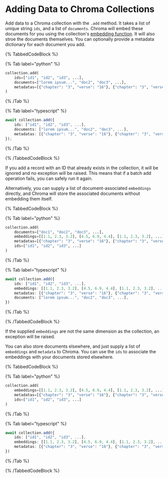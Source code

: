 # Adding Data to Chroma Collections

Add data to a Chroma collection with the `.add` method. It takes a list of unique string `ids`, and a list of `documents`. Chroma will embed these documents for you using the collection's [embedding function](../embeddings/embedding-functions). It will also stroe the documents themselves. You can optionally provide a metadata dictionary for each document you add. 

{% TabbedCodeBlock %}

{% Tab label="python" %}
```python
collection.add(
    ids=["id1", "id2", "id3", ...],
    documents=["lorem ipsum...", "doc2", "doc3", ...],
    metadatas=[{"chapter": "3", "verse": "16"}, {"chapter": "3", "verse": "5"}, {"chapter": "29", "verse": "11"}, ...],
)
```
{% /Tab %}

{% Tab label="typescript" %}
```typescript
await collection.add({
    ids: ["id1", "id2", "id3", ...],
    documents: ["lorem ipsum...", "doc2", "doc3", ...],
    metadatas: [{"chapter": "3", "verse": "16"}, {"chapter": "3", "verse": "5"}, {"chapter": "29", "verse": "11"}, ...],
});
```
{% /Tab %}

{% /TabbedCodeBlock %}

If you add a record with an ID that already exists in the collection, it will be ignored and no exception will be raised. This means that if a batch add operation fails, you can safely run it again.

Alternatively, you can supply a list of document-associated `embeddings` directly, and Chroma will store the associated documents without embedding them itself.

{% TabbedCodeBlock %}

{% Tab label="python" %}
```python
collection.add(
    documents=["doc1", "doc2", "doc3", ...],
    embeddings=[[1.1, 2.3, 3.2], [4.5, 6.9, 4.4], [1.1, 2.3, 3.2], ...],
    metadatas=[{"chapter": "3", "verse": "16"}, {"chapter": "3", "verse": "5"}, {"chapter": "29", "verse": "11"}, ...],
    ids=["id1", "id2", "id3", ...]
)
```
{% /Tab %}

{% Tab label="typescript" %}
```typescript
await collection.add({
    ids: ["id1", "id2", "id3", ...],
    embeddings: [[1.1, 2.3, 3.2], [4.5, 6.9, 4.4], [1.1, 2.3, 3.2], ...],
    metadatas: [{"chapter": "3", "verse": "16"}, {"chapter": "3", "verse": "5"}, {"chapter": "29", "verse": "11"}, ...],
    documents: ["lorem ipsum...", "doc2", "doc3", ...],
})
```
{% /Tab %}

{% /TabbedCodeBlock %}

If the supplied `embeddings` are not the same dimension as the collection, an exception will be raised.

You can also store documents elsewhere, and just supply a list of `embeddings` and `metadata` to Chroma. You can use the `ids` to associate the embeddings with your documents stored elsewhere.

{% TabbedCodeBlock %}

{% Tab label="python" %}
```python
collection.add(
    embeddings=[[1.1, 2.3, 3.2], [4.5, 6.9, 4.4], [1.1, 2.3, 3.2], ...],
    metadatas=[{"chapter": "3", "verse": "16"}, {"chapter": "3", "verse": "5"}, {"chapter": "29", "verse": "11"}, ...],
    ids=["id1", "id2", "id3", ...]
)
```
{% /Tab %}

{% Tab label="typescript" %}
```typescript
await collection.add({
    ids: ["id1", "id2", "id3", ...],
    embeddings: [[1.1, 2.3, 3.2], [4.5, 6.9, 4.4], [1.1, 2.3, 3.2], ...],
    metadatas: [{"chapter": "3", "verse": "16"}, {"chapter": "3", "verse": "5"}, {"chapter": "29", "verse": "11"}, ...],
})
```
{% /Tab %}

{% /TabbedCodeBlock %}
